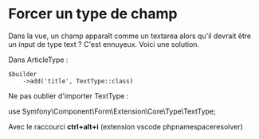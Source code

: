 # Forcer un type de champ

Dans la vue, un champ apparaît comme un textarea alors qu'il devrait être un input de type text ? C'est ennuyeux. Voici une solution.

Dans ArticleType :

    $builder
        ->add('title', TextType::class)

Ne pas oublier d'importer TextType :

use Symfony\Component\Form\Extension\Core\Type\TextType;

Avec le raccourci **ctrl+alt+i** (extension vscode phpnamespaceresolver)
